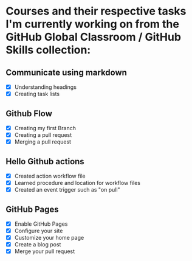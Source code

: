 # Courses and their respective tasks I'm currently working on from the GitHub Global Classroom / GitHub Skills collection:
## Communicate using markdown
  - [x] Understanding headings
  - [x] Creating task lists
## Github Flow
  - [x] Creating my first Branch
  - [x] Creating a pull request
  - [x] Merging a pull request
## Hello Github actions
  - [x] Created action workflow file
  - [x] Learned procedure and location for workflow files
  - [x] Created an event trigger such as "on pull"
## GitHub Pages
  - [x] Enable GitHub Pages
  - [x] Configure your site
  - [x] Customize your home page
  - [x] Create a blog post
  - [x] Merge your pull request
